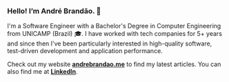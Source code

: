 ### Hello! I’m André Brandão. 👋

I'm a Software Engineer with a Bachelor's Degree in Computer Engineering from UNICAMP (Brazil) 🎓. I have worked with tech companies for 5+ years and since then  I've been particularly interested in high-quality software, test-driven development and application performance.

Check out my website **[andrebrandao.me](https://andrebrandao.me)** to find my latest articles. You can also find me at **[LinkedIn](https://www.linkedin.com/in/andrenbrandao/)**.

